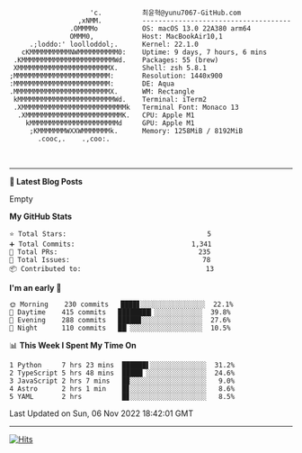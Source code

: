 
```text
                    'c.          최윤혁@yunu7067-GitHub.com
                 ,xNMM.          -------------------------------------
               .OMMMMo           OS: macOS 13.0 22A380 arm64
               OMMM0,            Host: MacBookAir10,1
     .;loddo:' loolloddol;.      Kernel: 22.1.0
   cKMMMMMMMMMMNWMMMMMMMMMM0:    Uptime: 9 days, 7 hours, 6 mins
 .KMMMMMMMMMMMMMMMMMMMMMMMWd.    Packages: 55 (brew)
 XMMMMMMMMMMMMMMMMMMMMMMMX.      Shell: zsh 5.8.1
;MMMMMMMMMMMMMMMMMMMMMMMM:       Resolution: 1440x900
:MMMMMMMMMMMMMMMMMMMMMMMM:       DE: Aqua
.MMMMMMMMMMMMMMMMMMMMMMMMX.      WM: Rectangle
 kMMMMMMMMMMMMMMMMMMMMMMMMWd.    Terminal: iTerm2
 .XMMMMMMMMMMMMMMMMMMMMMMMMMMk   Terminal Font: Monaco 13
  .XMMMMMMMMMMMMMMMMMMMMMMMMK.   CPU: Apple M1
    kMMMMMMMMMMMMMMMMMMMMMMd     GPU: Apple M1
     ;KMMMMMMMWXXWMMMMMMMk.      Memory: 1258MiB / 8192MiB
       .cooc,.    .,coo:.

```

<br />

---

<!--START_SECTION:msrm-->

**📕  Latest Blog Posts**

Empty

**My GitHub Stats**
```text
⭐ Total Stars:                                   5
➕ Total Commits:                             1,341
🔀 Total PRs:                                   235
🚩 Total Issues:                                 78
📦 Contributed to:                               13
```

**I'm an early 🐤**
```text
🌞 Morning    230 commits   ████▋░░░░░░░░░░░░░░░░  22.1%
🌆 Daytime    415 commits   ████████▎░░░░░░░░░░░░  39.8%
🌃 Evening    288 commits   █████▊░░░░░░░░░░░░░░░  27.6%
🌙 Night      110 commits   ██▏░░░░░░░░░░░░░░░░░░  10.5%
```

📊 **This Week I Spent My Time On**
```text
1 Python     7 hrs 23 mins  ██████▌░░░░░░░░░░░░░░  31.2%
2 TypeScript 5 hrs 48 mins  █████▏░░░░░░░░░░░░░░░  24.6%
3 JavaScript 2 hrs 7 mins   █▉░░░░░░░░░░░░░░░░░░░   9.0%
4 Astro      2 hrs 1 min    █▊░░░░░░░░░░░░░░░░░░░   8.6%
5 YAML       2 hrs          █▊░░░░░░░░░░░░░░░░░░░   8.5%
```

Last Updated on Sun, 06 Nov 2022 18:42:01 GMT

<!--END_SECTION:msrm-->

---

<!-- https://hits.seeyoufarm.com -->  
[![Hits](https://hits.seeyoufarm.com/api/count/incr/badge.svg?url=https%3A%2F%2Fgithub.com%2Fyunu7067&count_bg=%2379C83D&title_bg=%23555555&icon=&icon_color=%23E7E7E7&title=Visited&edge_flat=true)](https://hits.seeyoufarm.com)
